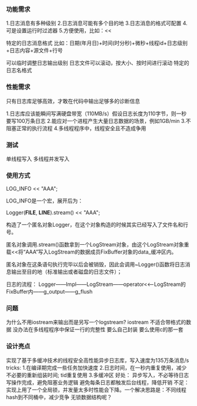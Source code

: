 ### 功能需求
1.日志消息有多种级别
2.日志消息可能有多个目的地
3.日志消息的格式可配置
4.可是设置运行时过滤器
5.方便使用，比如：<<

特定的日志消息格式
比如：日期(年月日)+时间(时分秒)+微秒+线程id+日志级别+日志内容+源文件+行号

可以临时调整日志输出级别
日志文件可以滚动，按大小、按时间进行滚动
特定的日志名格式

### 性能需求
只有日志库足够高效，才敢在代码中输出足够多的诊断信息

1.日志库应该能瞬间写满硬盘带宽（110MB/s）假设日志长度为110字节，则一秒要写100万条日志
2.能应对一个进程产生大量日志数据的场景，例如1GB/min
3.不阻塞正常的执行流程
4.多线程程序中，线程安全且不造成争用

### 测试
单线程写入
多线程并发写入

### 使用方式
LOG_INFO << "AAA";

LOG_INFO是一个宏，展开后为：

Logger(__FILE__, __LINE__).stream() << "AAA";

构造了一个匿名对象Logger，在这个对象构造的时候其实已经写入了文件名和行号。

匿名对象调用.stream()函数拿到一个LogStream对象，由这个LogStream对象重载<<将“AAA”写入LogStream的数据成员FixBuffer对象的data_缓冲区内。

匿名对象在这条语句执行完毕以后会被销毁，因此会调用~Logger()函数将日志消息输出至目的地（标准输出或者磁盘的日志文件）；

日志的流程：
Logger——Impl——LogStream——operator<<——LogStream的FixBuffer内——g_output——g_flush

### 问题
为什么不用iostream来输出而是另写一个logstream?
iostream 不适合带格式的数据  没办法在多线程程序中保证一行的完整性
要么自己封装  要么使用c的那一套

### 设计亮点
实现了基于多缓冲技术的线程安全高性能异步日志库，写入速度为135万条消息/s
tricks:
1.在编译期完成一些任务加快速度
2.日志时间，在一秒内重复使用，减少不必要的重新组装时间; tid重复使用
3.多缓冲区
好处：
异步写入，不必等待日志写操作完成，避免阻塞业务逻辑
避免每条日志都触发后台线程，降低开销
不足：
实现上用了一个全局锁，并发量太多时性能会下降。一个解决思路是：不同线程hash到不同桶中，减少竞争
无锁数据结构呢？
